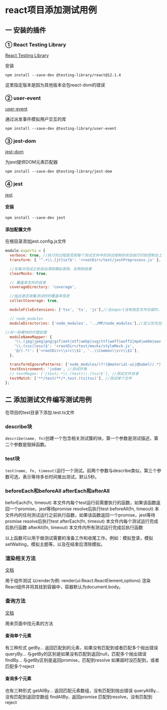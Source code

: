 # react项目添加测试用例
## 一 安装的插件
### ① React Testing Library
[React Testing Library](https://testing-library.com/docs/react-testing-library/intro)

安装
```
npm install --save-dev @testing-library/react@12.1.4
```
这里指定版本是因为其他版本会包react-dom的错误

### ② user-event
[user-event](https://testing-library.com/docs/user-event/intro)

通过派发事件模拟用户交互的库

```
npm install --save-dev @testing-library/user-event
```

### ③ jest-dom

[jest-dom](https://testing-library.com/docs/ecosystem-jest-dom/)

为jest提供DOM元素匹配器

```
npm install --save-dev @testing-library/jest-dom
```

### ④ jest
[jest](https://jestjs.io/)

#### 安装
```
npm install --save-dev jest
```
#### 添加配置文件
在根目录添加jest.config.js文件
```js
module.exports = {
  verbose: true, //执行的过程是否把每个测试文件中的测试用例的状态给打印到控制台上
  transform: { '^.+\\.[jt]sx?$': '<rootDir>/test/jestPreprocess.js' }, //定义在运行测试时，如何转换测试文件

  //在每次测试之前自动清除模拟调用、实例和结果
  clearMocks: true,

  // 覆盖率文件的目录
  coverageDirectory: 'coverage',

  //指出是否收集测试时的覆盖率信息
  collectCoverage: true,

  moduleFileExtensions: ['tsx', 'ts', 'js'],//当import没有指定文件后缀时，Jest将从配置的数组中从左到右查找扩展名

  // node_modules
  moduleDirectories: ['node_modules', '../MP/node_modules'],//定义优先加载的依赖的目录路径

//对一些模块的代理处理
  moduleNameMapper: {
    '\\.(jpg|jpeg|png|gif|eot|otf|webp|svg|ttf|woff|woff2|mp4|webm|wav|mp3|m4a|aac|oga)$': '<rootDir>/test/mocks/fileMock.js',
    '\\.(css|less)$': '<rootDir>/test/mocks/styleMock.js',
    '@/(.*)': ['<rootDir>\\src\\$1', '..\\Common\\src\\$1'],
  },

  transformIgnorePatterns: ['node_modules/(?!(@material-ui|@babel)/.*)'],//忽略文件
  testEnvironment: 'jsdom', //测试环境
  // testRegex: ['/test/.*\\.(test)\\.(tsx)$'], //测试文件目录
  testMatch: ['**/test/**/*.test.(ts|tsx)'], //测试单个文件
};
```

## 二 添加测试文件编写测试用例
在项目的test目录下添加.test.ts文件

### describe块
`describe(name, fn)`创建一个包含相关测试簇的块，第一个参数是测试描述，第二个参数是毁掉函数。

### test块
`test(name, fn, timeout)`运行一个测试。前两个参数与describe类似，第三个参数可选，表示等待多长时间推出测试，默认5秒。

### beforeEach和beforeAll afterEach和afterAll
beforEach(fn, timeout) 本文件内每个test运行前需要执行的函数，如果该函数返回一个promise，jest等待promise resolve后执行test
beforeAll(fn, timeout) 本文件内的任何测试运行之前执行函数，如果该函数返回一个promise，jest等待promise resolve后执行test
afterEach(fn, timeout) 本文件内每个测试运行完成后执行函数
afterAll(fn, timeout) 本文件内所有测试运行完成后执行函数

以上函数可以用于做测试需要的准备工作和收尾工作。例如：模拟登录，模拟setWaiting，模拟主题等，以及在结束后清除模拟。

### 渲染相关方法
[文档](https://testing-library.com/docs/react-testing-library/api#render)

用于组件测试
以render为例: render(ui:React.ReactElement<any>,options) 渲染React组件并将其挂到容器中，容器默认为document.body。

### 查询方法
[文档](https://testing-library.com/docs/queries/about)

用来页面中找元素的方法
#### 查询单个元素
有三种形式
getBy... 返回匹配到的元素，如果没有匹配到或者匹配多个抛出错误
queryBy... 与getBy的区别是如果没有匹配到返回null，匹配多个抛出错误
findBy... 与getBy区别是返回promise，匹配到resolve 如果超时没匹配到，或者匹配多个reject

#### 查询多个元素
也有三种形式
getAllBy... 返回匹配元素数组，没有匹配到抛出错误
queryAllBy... 没有匹配到返回空数组
findAllBy.. 返回promise 匹配到resolve，没有匹配到reject

